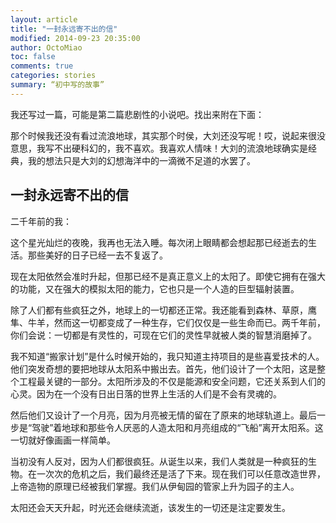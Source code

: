 ```yaml
---
layout: article
title: "一封永远寄不出的信"
modified: 2014-09-23 20:35:00
author: OctoMiao
toc: false
comments: true
categories: stories
summary: “初中写的故事”
---
```



我还写过一篇，可能是第二篇悲剧性的小说吧。找出来附在下面：

那个时候我还没有看过流浪地球，其实那个时侯，大刘还没写呢！哎，说起来很没意思，我写不出硬科幻的，我不喜欢。我喜欢人情味！大刘的流浪地球确实是经典，我的想法只是大刘的幻想海洋中的一滴微不足道的水罢了。

<!-- more -->

## 一封永远寄不出的信

二千年前的我：

这个星光灿烂的夜晚，我再也无法入睡。每次闭上眼睛都会想起那已经逝去的生活。那些美好的日子已经一去不复返了。

现在太阳依然会准时升起，但那已经不是真正意义上的太阳了。即使它拥有在强大的功能，又在强大的模拟太阳的能力，它也只是一个人造的巨型辐射装置。

除了人们都有些疯狂之外，地球上的一切都还正常。我还能看到森林、草原，鹰隼、牛羊，然而这一切都变成了一种生存，它们仅仅是一些生命而已。两千年前，你们会说：一切都是有灵性的，可现在它们的灵性早就被人类的智慧消磨掉了。

我不知道“搬家计划”是什么时候开始的，我只知道主持项目的是些喜爱技术的人。他们突发奇想的要把地球从太阳系中搬出去。首先，他们设计了一个太阳，这是整个工程最关键的一部分。太阳所涉及的不仅是能源和安全问题，它还关系到人们的心灵。因为在一个没有日出日落的世界上生活的人们是不会有灵魂的。

然后他们又设计了一个月亮，因为月亮被无情的留在了原来的地球轨道上。最后一步是“驾驶”着地球和那些令人厌恶的人造太阳和月亮组成的“飞船”离开太阳系。这一切就好像画画一样简单。

当初没有人反对，因为人们都很疯狂。从诞生以来，我们人类就是一种疯狂的生物。在一次次的危机之后，我们最终还是活了下来。现在我们可以任意改造世界，上帝造物的原理已经被我们掌握。我们从伊甸园的管家上升为园子的主人。

太阳还会天天升起，时光还会继续流逝，该发生的一切还是注定要发生。